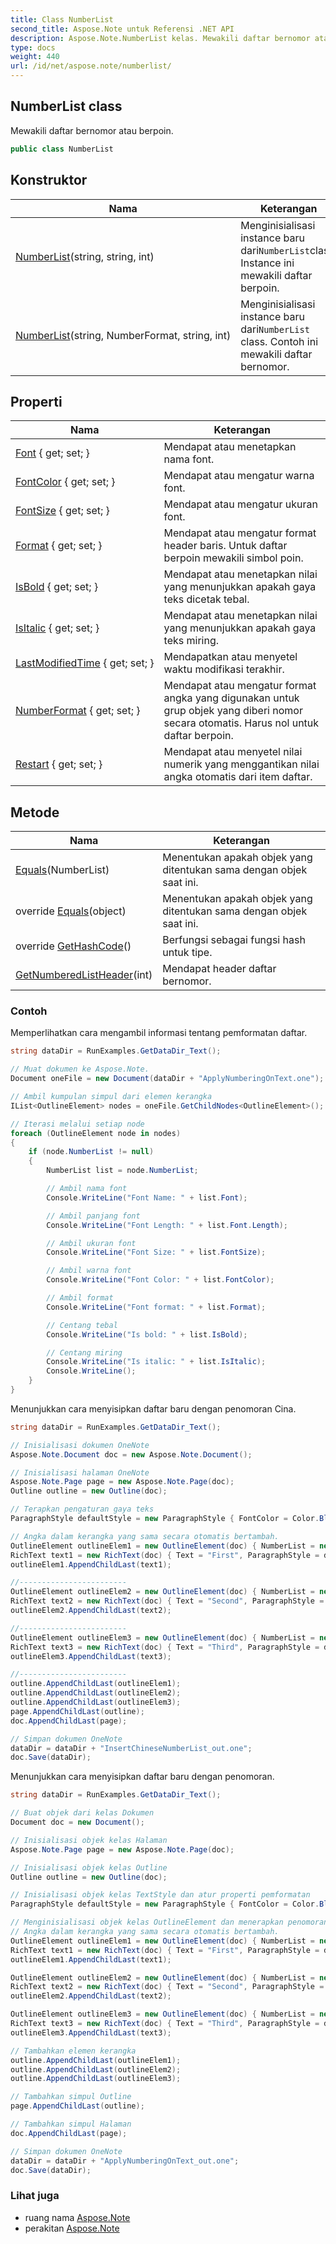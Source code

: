 ```yaml
---
title: Class NumberList
second_title: Aspose.Note untuk Referensi .NET API
description: Aspose.Note.NumberList kelas. Mewakili daftar bernomor atau berpoin.
type: docs
weight: 440
url: /id/net/aspose.note/numberlist/
---
```

## NumberList class

Mewakili daftar bernomor atau berpoin.

```csharp
public class NumberList
```

## Konstruktor

| Nama | Keterangan |
| --- | --- |
| [NumberList](numberlist/#constructor_1)(string, string, int) | Menginisialisasi instance baru dari`NumberList`class. Instance ini mewakili daftar berpoin. |
| [NumberList](numberlist/#constructor)(string, NumberFormat, string, int) | Menginisialisasi instance baru dari`NumberList` class. Contoh ini mewakili daftar bernomor. |

## Properti

| Nama | Keterangan |
| --- | --- |
| [Font](../../aspose.note/numberlist/font/) { get; set; } | Mendapat atau menetapkan nama font. |
| [FontColor](../../aspose.note/numberlist/fontcolor/) { get; set; } | Mendapat atau mengatur warna font. |
| [FontSize](../../aspose.note/numberlist/fontsize/) { get; set; } | Mendapat atau mengatur ukuran font. |
| [Format](../../aspose.note/numberlist/format/) { get; set; } | Mendapat atau mengatur format header baris. Untuk daftar berpoin mewakili simbol poin. |
| [IsBold](../../aspose.note/numberlist/isbold/) { get; set; } | Mendapat atau menetapkan nilai yang menunjukkan apakah gaya teks dicetak tebal. |
| [IsItalic](../../aspose.note/numberlist/isitalic/) { get; set; } | Mendapat atau menetapkan nilai yang menunjukkan apakah gaya teks miring. |
| [LastModifiedTime](../../aspose.note/numberlist/lastmodifiedtime/) { get; set; } | Mendapatkan atau menyetel waktu modifikasi terakhir. |
| [NumberFormat](../../aspose.note/numberlist/numberformat/) { get; set; } | Mendapat atau mengatur format angka yang digunakan untuk grup objek yang diberi nomor secara otomatis. Harus nol untuk daftar berpoin. |
| [Restart](../../aspose.note/numberlist/restart/) { get; set; } | Mendapat atau menyetel nilai numerik yang menggantikan nilai angka otomatis dari item daftar. |

## Metode

| Nama | Keterangan |
| --- | --- |
| [Equals](../../aspose.note/numberlist/equals/#equals)(NumberList) | Menentukan apakah objek yang ditentukan sama dengan objek saat ini. |
| override [Equals](../../aspose.note/numberlist/equals/#equals_1)(object) | Menentukan apakah objek yang ditentukan sama dengan objek saat ini. |
| override [GetHashCode](../../aspose.note/numberlist/gethashcode/)() | Berfungsi sebagai fungsi hash untuk tipe. |
| [GetNumberedListHeader](../../aspose.note/numberlist/getnumberedlistheader/)(int) | Mendapat header daftar bernomor. |

### Contoh

Memperlihatkan cara mengambil informasi tentang pemformatan daftar.

```csharp
string dataDir = RunExamples.GetDataDir_Text();

// Muat dokumen ke Aspose.Note.
Document oneFile = new Document(dataDir + "ApplyNumberingOnText.one");

// Ambil kumpulan simpul dari elemen kerangka
IList<OutlineElement> nodes = oneFile.GetChildNodes<OutlineElement>();

// Iterasi melalui setiap node
foreach (OutlineElement node in nodes)
{
    if (node.NumberList != null)
    {
        NumberList list = node.NumberList;

        // Ambil nama font
        Console.WriteLine("Font Name: " + list.Font);

        // Ambil panjang font
        Console.WriteLine("Font Length: " + list.Font.Length);

        // Ambil ukuran font
        Console.WriteLine("Font Size: " + list.FontSize);

        // Ambil warna font
        Console.WriteLine("Font Color: " + list.FontColor);

        // Ambil format
        Console.WriteLine("Font format: " + list.Format);

        // Centang tebal
        Console.WriteLine("Is bold: " + list.IsBold);

        // Centang miring
        Console.WriteLine("Is italic: " + list.IsItalic);
        Console.WriteLine();
    }
}
```

Menunjukkan cara menyisipkan daftar baru dengan penomoran Cina.

```csharp
string dataDir = RunExamples.GetDataDir_Text();

// Inisialisasi dokumen OneNote
Aspose.Note.Document doc = new Aspose.Note.Document();

// Inisialisasi halaman OneNote
Aspose.Note.Page page = new Aspose.Note.Page(doc);
Outline outline = new Outline(doc);

// Terapkan pengaturan gaya teks
ParagraphStyle defaultStyle = new ParagraphStyle { FontColor = Color.Black, FontName = "Arial", FontSize = 10 };

// Angka dalam kerangka yang sama secara otomatis bertambah.
OutlineElement outlineElem1 = new OutlineElement(doc) { NumberList = new NumberList("{0})", NumberFormat.ChineseCounting, "Arial", 10) };
RichText text1 = new RichText(doc) { Text = "First", ParagraphStyle = defaultStyle };
outlineElem1.AppendChildLast(text1);

//------------------------
OutlineElement outlineElem2 = new OutlineElement(doc) { NumberList = new NumberList("{0})", NumberFormat.ChineseCounting, "Arial", 10) };
RichText text2 = new RichText(doc) { Text = "Second", ParagraphStyle = defaultStyle };
outlineElem2.AppendChildLast(text2);

//------------------------
OutlineElement outlineElem3 = new OutlineElement(doc) { NumberList = new NumberList("{0})", NumberFormat.ChineseCounting, "Arial", 10) };
RichText text3 = new RichText(doc) { Text = "Third", ParagraphStyle = defaultStyle };
outlineElem3.AppendChildLast(text3);

//------------------------
outline.AppendChildLast(outlineElem1);
outline.AppendChildLast(outlineElem2);
outline.AppendChildLast(outlineElem3);
page.AppendChildLast(outline);
doc.AppendChildLast(page);

// Simpan dokumen OneNote
dataDir = dataDir + "InsertChineseNumberList_out.one"; 
doc.Save(dataDir);
```

Menunjukkan cara menyisipkan daftar baru dengan penomoran.

```csharp
string dataDir = RunExamples.GetDataDir_Text();

// Buat objek dari kelas Dokumen
Document doc = new Document();

// Inisialisasi objek kelas Halaman
Aspose.Note.Page page = new Aspose.Note.Page(doc);

// Inisialisasi objek kelas Outline
Outline outline = new Outline(doc);

// Inisialisasi objek kelas TextStyle dan atur properti pemformatan
ParagraphStyle defaultStyle = new ParagraphStyle { FontColor = Color.Black, FontName = "Arial", FontSize = 10 };

// Menginisialisasi objek kelas OutlineElement dan menerapkan penomoran
// Angka dalam kerangka yang sama secara otomatis bertambah.
OutlineElement outlineElem1 = new OutlineElement(doc) { NumberList = new NumberList("{0})", NumberFormat.DecimalNumbers, "Arial", 10) };
RichText text1 = new RichText(doc) { Text = "First", ParagraphStyle = defaultStyle };
outlineElem1.AppendChildLast(text1);

OutlineElement outlineElem2 = new OutlineElement(doc) { NumberList = new NumberList("{0})", NumberFormat.DecimalNumbers, "Arial", 10) };
RichText text2 = new RichText(doc) { Text = "Second", ParagraphStyle = defaultStyle };
outlineElem2.AppendChildLast(text2);

OutlineElement outlineElem3 = new OutlineElement(doc) { NumberList = new NumberList("{0})", NumberFormat.DecimalNumbers, "Arial", 10) };
RichText text3 = new RichText(doc) { Text = "Third", ParagraphStyle = defaultStyle };
outlineElem3.AppendChildLast(text3);

// Tambahkan elemen kerangka
outline.AppendChildLast(outlineElem1);
outline.AppendChildLast(outlineElem2);
outline.AppendChildLast(outlineElem3);

// Tambahkan simpul Outline
page.AppendChildLast(outline);

// Tambahkan simpul Halaman
doc.AppendChildLast(page);

// Simpan dokumen OneNote
dataDir = dataDir + "ApplyNumberingOnText_out.one"; 
doc.Save(dataDir);
```

### Lihat juga

* ruang nama [Aspose.Note](../../aspose.note/)
* perakitan [Aspose.Note](../../)


